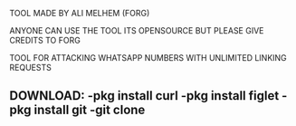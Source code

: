 TOOL MADE BY ALI MELHEM (FORG)

ANYONE CAN USE THE TOOL ITS OPENSOURCE BUT PLEASE GIVE CREDITS TO FORG

TOOL FOR ATTACKING WHATSAPP NUMBERS WITH UNLIMITED LINKING REQUESTS

DOWNLOAD:
-pkg install curl
-pkg install figlet
-pkg install git
-git clone
-
